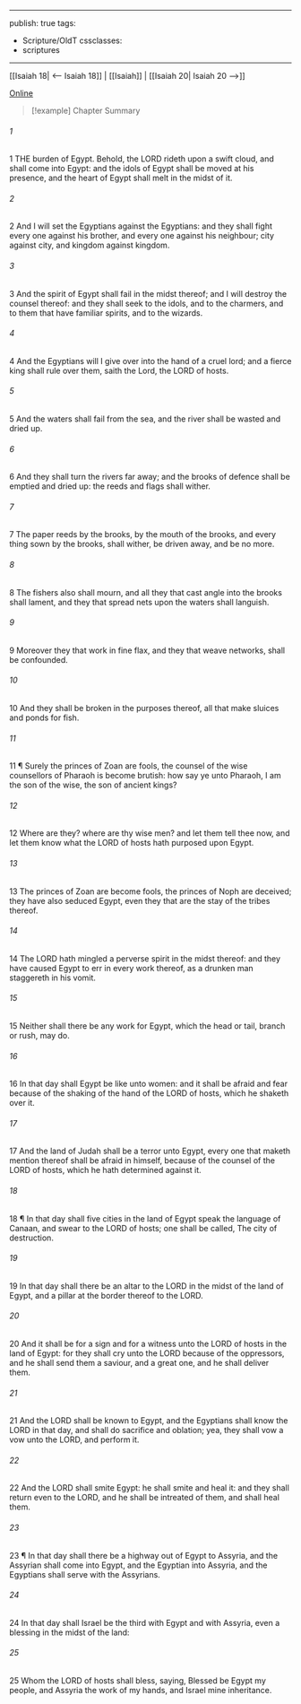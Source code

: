 

---
publish: true
tags:
  - Scripture/OldT
cssclasses:
  - scriptures
---
[[Isaiah 18| <-- Isaiah 18]] | [[Isaiah]] | [[Isaiah 20| Isaiah 20 -->]]

[Online](https://churchofjesuschrist.org/study/scriptures/ot/isa/19?lang=eng)

>[!example] Chapter Summary
>
###### 1
1 THE burden of Egypt.  Behold, the LORD rideth upon a swift cloud, and shall come into Egypt: and the idols of Egypt shall be moved at his presence, and the heart of Egypt shall melt in the midst of it.
###### 2
2 And I will set the Egyptians against the Egyptians: and they shall fight every one against his brother, and every one against his neighbour; city against city, and kingdom against kingdom.
###### 3
3 And the spirit of Egypt shall fail in the midst thereof; and I will destroy the counsel thereof: and they shall seek to the idols, and to the charmers, and to them that have familiar spirits, and to the wizards.
###### 4
4 And the Egyptians will I give over into the hand of a cruel lord; and a fierce king shall rule over them, saith the Lord, the LORD of hosts.
###### 5
5 And the waters shall fail from the sea, and the river shall be wasted and dried up.
###### 6
6 And they shall turn the rivers far away; and the brooks of defence shall be emptied and dried up: the reeds and flags shall wither.
###### 7
7 The paper reeds by the brooks, by the mouth of the brooks, and every thing sown by the brooks, shall wither, be driven away, and be no more.
###### 8
8 The fishers also shall mourn, and all they that cast angle into the brooks shall lament, and they that spread nets upon the waters shall languish.
###### 9
9 Moreover they that work in fine flax, and they that weave networks, shall be confounded.
###### 10
10 And they shall be broken in the purposes thereof, all that make sluices and ponds for fish.
###### 11
11 ¶ Surely the princes of Zoan are fools, the counsel of the wise counsellors of Pharaoh is become brutish: how say ye unto Pharaoh, I am the son of the wise, the son of ancient kings?
###### 12
12 Where are they?  where are thy wise men?  and let them tell thee now, and let them know what the LORD of hosts hath purposed upon Egypt.
###### 13
13 The princes of Zoan are become fools, the princes of Noph are deceived; they have also seduced Egypt, even they that are the stay of the tribes thereof.
###### 14
14 The LORD hath mingled a perverse spirit in the midst thereof: and they have caused Egypt to err in every work thereof, as a drunken man staggereth in his vomit.
###### 15
15 Neither shall there be any work for Egypt, which the head or tail, branch or rush, may do.
###### 16
16 In that day shall Egypt be like unto women: and it shall be afraid and fear because of the shaking of the hand of the LORD of hosts, which he shaketh over it.
###### 17
17 And the land of Judah shall be a terror unto Egypt, every one that maketh mention thereof shall be afraid in himself, because of the counsel of the LORD of hosts, which he hath determined against it.
###### 18
18 ¶ In that day shall five cities in the land of Egypt speak the language of Canaan, and swear to the LORD of hosts; one shall be called, The city of destruction.
###### 19
19 In that day shall there be an altar to the LORD in the midst of the land of Egypt, and a pillar at the border thereof to the LORD.
###### 20
20 And it shall be for a sign and for a witness unto the LORD of hosts in the land of Egypt: for they shall cry unto the LORD because of the oppressors, and he shall send them a saviour, and a great one, and he shall deliver them.
###### 21
21 And the LORD shall be known to Egypt, and the Egyptians shall know the LORD in that day, and shall do sacrifice and oblation; yea, they shall vow a vow unto the LORD, and perform it.
###### 22
22 And the LORD shall smite Egypt: he shall smite and heal it: and they shall return even to the LORD, and he shall be intreated of them, and shall heal them.
###### 23
23 ¶ In that day shall there be a highway out of Egypt to Assyria, and the Assyrian shall come into Egypt, and the Egyptian into Assyria, and the Egyptians shall serve with the Assyrians.
###### 24
24 In that day shall Israel be the third with Egypt and with Assyria, even a blessing in the midst of the land:
###### 25
25 Whom the LORD of hosts shall bless, saying, Blessed be Egypt my people, and Assyria the work of my hands, and Israel mine inheritance.



